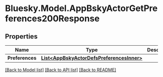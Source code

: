# Bluesky.Model.AppBskyActorGetPreferences200Response

## Properties

Name | Type | Description | Notes
------------ | ------------- | ------------- | -------------
**Preferences** | [**List&lt;AppBskyActorDefsPreferencesInner&gt;**](AppBskyActorDefsPreferencesInner.md) |  | 

[[Back to Model list]](../README.md#documentation-for-models) [[Back to API list]](../README.md#documentation-for-api-endpoints) [[Back to README]](../README.md)

